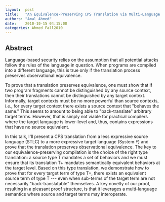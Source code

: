 ```yaml
--- 
layout:  post 
title:   "An Equivalence-Preserving CPS Translation via Multi-Language Semantics"
authors: "Amal Ahmed" 
date:    2010-10-15 04:15:00 
categories: Ahmed Fall2010
--- 
```

## Abstract

Language-based security relies on the assumption that all potential
attacks follow the rules of the language in question.  When programs
are compiled into a different language, this is true only if the
translation process preserves observational equivalence.

To prove that a translation preserves equivalence, one must show that
if two program fragments cannot be distinguished by any source
context, then their translations cannot be distinguished by any target
context.  Informally, target contexts must be no more powerful than
source contexts, i.e., for every target context there exists a source
context that "behaves the same."  This seems to amount to being able
to "back-translate" arbitrary target terms.  However, that is simply
not viable for practical compilers where the target language is
lower-level and, thus, contains expressions that have no source
equivalent.

In this talk, I'll present a CPS translation from a less expressive
source language (STLC) to a more expressive target language (System F)
and prove that the translation preserves observational equivalence.
The key to our equivalence-preserving compilation is the choice of the
right type translation: a source type T mandates a set of behaviors
and we must ensure that its translation T+ mandates semantically
equivalent behaviors at the target level.  Based on this type
translation, we demonstrate how to prove that for every target term of
type T+, there exists an equivalent source term of type T --- even
when sub-terms of the target term are not necessarily
"back-translatable" themselves.  A key novelty of our proof,
resulting in a pleasant proof structure, is that it leverages a
multi-language semantics where source and target terms may
interoperate.

